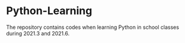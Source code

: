 # Python-Learning

The repository contains codes when learning Python in school classes during 2021.3 and 2021.6.
